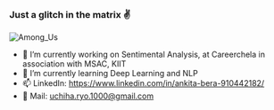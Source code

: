### Just a glitch in the matrix :v:

![Among_Us](https://media.giphy.com/media/z3ZzHIN66i7X6KAbxh/giphy.gif)

- 🔭 I’m currently working on Sentimental Analysis, at Careerchela in association with MSAC, KIIT 
- 🌱 I’m currently learning Deep Learning and NLP
- 📫  LinkedIn: https://www.linkedin.com/in/ankita-bera-910442182/
- :e-mail: Mail: uchiha.ryo.1000@gmail.com

<!--
**abera07/abera07** is a ✨ _special_ ✨ repository because its `README.md` (this file) appears on your GitHub profile.

